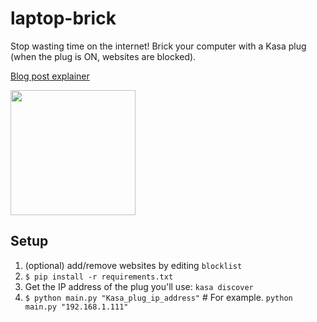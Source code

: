 # laptop-brick

Stop wasting time on the internet! Brick your computer with a Kasa plug (when the plug is ON, websites are blocked).

[Blog post explainer](https://www.neilchen.co/blog/kasa)

<img src="https://cdn.thewirecutter.com/wp-content/media/2024/08/smart-plug-2048px-2206.jpg" width="200"/>

## Setup

1. (optional) add/remove websites by editing `blocklist`
1. `$ pip install -r requirements.txt`
1. Get the IP address of the plug you'll use: `kasa discover`
1. `$ python main.py "Kasa_plug_ip_address"` # For example. `python main.py "192.168.1.111"`
